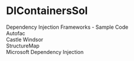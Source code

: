 # DIContainersSol
Dependency Injection Frameworks - Sample Code  
Autofac  
Castle Windsor  
StructureMap  
Microsoft Dependency Injection  

